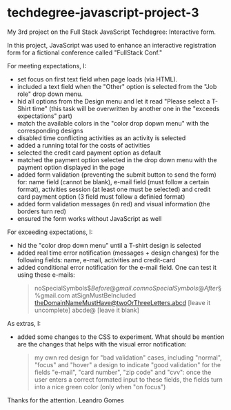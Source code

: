 # techdegree-javascript-project-3
 My 3rd project on the Full Stack JavaScript Techdegree: Interactive form.

In this project, JavaScript was used to enhance an interactive registration form for a fictional conference called "FullStack Conf."

For meeting expectations, I:
- set focus on first text field when page loads (via HTML).
- included a text field when the "Other" option is selected from the "Job role" drop down menu.
- hid all options from the Design menu and let it read "Please select a T-Shirt time" (this task will be overwritten by another one in the "exceeds expectations" part)
- match the available colors in the "color drop dopwn menu" with the corresponding designs
- disabled time conflicting activities as an activity is selected
- added a running total for the costs of activities
- selected the credit card payment option as default
- matched the payment option selected in the drop down menu with the payment option displayed in the page
- added form validation (preventing the submit button to send the form) for: name field (cannot be blank), e-mail field (must follow a certain format), activities session (at least one must be selected) and credit card payment option (3 field must follow a definied format)
- added form validation messages (in red) and visual information (the borders turn red)
- ensured the form works without JavaScript as well

For exceeding expectations, I:
- hid the "color drop down menu" until a T-shirt design is selected
- added real time error notification (messages + design changes) for the following fields: name, e-mail, activities and credit-card
- added conditional error notification for the e-mail field. One can test it using these e-mails:
    > noSpecialSymbols$$Before@gmail.com
    > noSpecialSymbols@After§$%gmail.com
    > atSignMustBeIncluded
    > theDomainNameMustHave@twoOrThreeLetters.abcd
    > [leave it uncomplete] abcde@
    > [leave it blank]

As extras, I:
- added some changes to the CSS to experiment. What should be mention are the changes that helps with the visual error notification:
    > my own red design for "bad validation" cases, including "normal", "focus" and "hover"
    > a design to indicate "good validation" for the fields "e-mail", "card number", "zip code" and "cvv": once the user enters a correct formated input to these fields, the fields turn into a nice green color (only when "on focus")

Thanks for the attention.
Leandro Gomes
